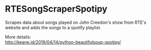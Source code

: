 # RTESongScraperSpotipy
Scrapes data about songs played on John Creedon's  show from RTE's website and adds the songs to a spotify playlist.
  
More details:  
http://keane.id/2019/04/14/python-beautifulsoup-spotipy/
